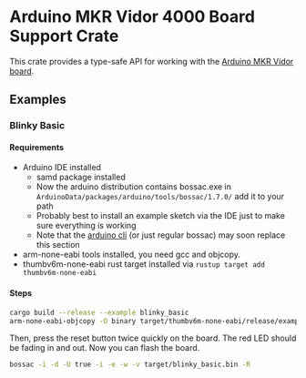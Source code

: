 # Arduino MKR Vidor 4000 Board Support Crate

This crate provides a type-safe API for working with the [Arduino MKR Vidor board](https://store.arduino.cc/usa/mkr-vidor-4000).

## Examples
### Blinky Basic
#### Requirements
 - Arduino IDE installed
    - samd package installed
    - Now the arduino distribution contains bossac.exe in `ArduinoData/packages/arduino/tools/bossac/1.7.0/` add it to your path
    - Probably best to install an example sketch via the IDE just to make sure everything is working
    - Note that the [arduino cli](https://github.com/arduino/arduino-cli) (or just regular bossac) may soon replace this section
 - arm-none-eabi tools installed, you need gcc and objcopy.
 - thumbv6m-none-eabi rust target installed via `rustup target add thumbv6m-none-eabi`

#### Steps

```bash
cargo build --release --example blinky_basic
arm-none-eabi-objcopy -O binary target/thumbv6m-none-eabi/release/examples/blinky_basic target/blinky_basic.bin
```

Then, press the reset button twice quickly on the board. The red LED should be fading in and out. Now you can flash the board.

```bash
bossac -i -d -U true -i -e -w -v target/blinky_basic.bin -R
```
